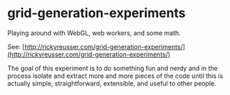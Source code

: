 # grid-generation-experiments

Playing around with WebGL, web workers, and some math.

See: [http://rickyreusser.com/grid-generation-experiments/](http://rickyreusser.com/grid-generation-experiments/)

The goal of this experiment is to do something fun and nerdy and in the process isolate and extract more and more pieces of the code until this is actually simple, straightforward, extensible, and useful to other people.
